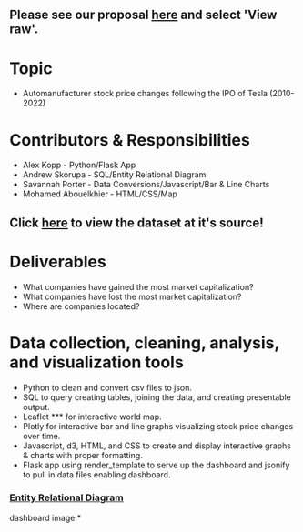 ## Please see our proposal [here](https://github.com/SavannahWithAnH/TopAutomakersStock_Visualizations/blob/main/Group%204%20Proposal.docx) and select 'View raw'.

# Topic
- Automanufacturer stock price changes following the IPO of Tesla (2010-2022)

# Contributors & Responsibilities
- Alex Kopp - Python/Flask App
- Andrew Skorupa - SQL/Entity Relational Diagram
- Savannah Porter - Data Conversions/Javascript/Bar & Line Charts
- Mohamed Abouelkhier - HTML/CSS/Map
 
## Click [here](https://www.kaggle.com/datasets/prasertk/top-48-automakers-daily-stock-prices-20102022) to view the dataset at it's source!

# Deliverables
- What companies have gained the most market capitalization?
- What companies have lost the most market capitalization?
- Where are companies located? 

# Data collection, cleaning, analysis, and visualization tools
- Python to clean and convert csv files to json.
- SQL to query creating tables, joining the data, and creating presentable output.
- Leaflet *** for interactive world map.
- Plotly for interactive bar and line graphs visualizing stock price changes over time.  
- Javascript, d3, HTML, and CSS to create and display interactive graphs & charts with proper formatting. 
- Flask app using render_template to serve up the dashboard and jsonify to pull in data files enabling dashboard. 

### [Entity Relational Diagram](https://github.com/SavannahWithAnH/TopAutomakersStock_Visualizations/blob/main/ERD.png)

dashboard image *
 
